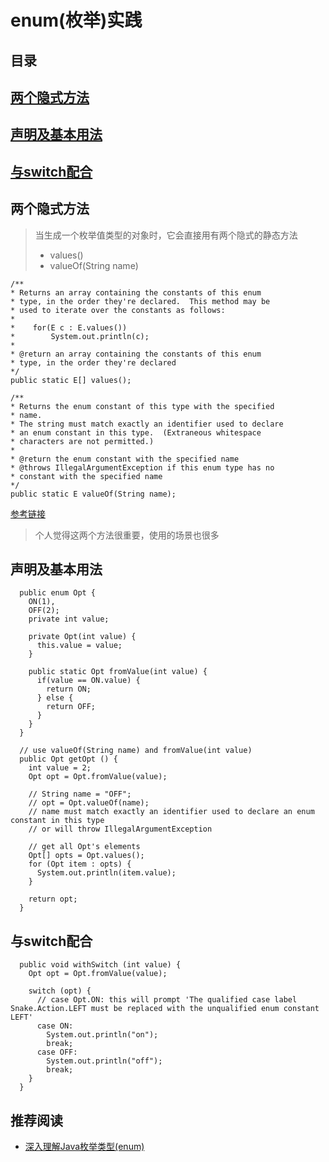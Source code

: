 # enum(枚举)实践

## 目录
## [两个隐式方法](#两个隐式方法)
## [声明及基本用法](#声明及基本用法)
## [与switch配合](#与switch配合)

## 两个隐式方法
> 当生成一个枚举值类型的对象时，它会直接用有两个隐式的静态方法
> * values()
> * valueOf(String name)

```
/**
* Returns an array containing the constants of this enum
* type, in the order they're declared.  This method may be
* used to iterate over the constants as follows:
*
*    for(E c : E.values())
*        System.out.println(c);
*
* @return an array containing the constants of this enum
* type, in the order they're declared
*/
public static E[] values();

/**
* Returns the enum constant of this type with the specified
* name.
* The string must match exactly an identifier used to declare
* an enum constant in this type.  (Extraneous whitespace
* characters are not permitted.)
*
* @return the enum constant with the specified name
* @throws IllegalArgumentException if this enum type has no
* constant with the specified name
*/
public static E valueOf(String name);

```
[参考链接](https://docs.oracle.com/javase/specs/jls/se7/html/jls-8.html#jls-8.9.2)

> 个人觉得这两个方法很重要，使用的场景也很多

## 声明及基本用法
```
  public enum Opt {
    ON(1),
    OFF(2);
    private int value;

    private Opt(int value) {
      this.value = value;
    }

    public static Opt fromValue(int value) {
      if(value == ON.value) {
        return ON;
      } else {
        return OFF;
      }
    }
  }

  // use valueOf(String name) and fromValue(int value)
  public Opt getOpt () {
    int value = 2;
    Opt opt = Opt.fromValue(value);

    // String name = "OFF";
    // opt = Opt.valueOf(name);
    // name must match exactly an identifier used to declare an enum constant in this type
    // or will throw IllegalArgumentException

    // get all Opt's elements
    Opt[] opts = Opt.values();
    for (Opt item : opts) {
      System.out.println(item.value);
    }

    return opt;
  }
```

## 与switch配合
```
  public void withSwitch (int value) {
    Opt opt = Opt.fromValue(value);

    switch (opt) {
      // case Opt.ON: this will prompt 'The qualified case label Snake.Action.LEFT must be replaced with the unqualified enum constant LEFT'
      case ON:
        System.out.println("on");
        break;
      case OFF:
        System.out.println("off");
        break;
    }
  }
```

## 推荐阅读
* [深入理解Java枚举类型(enum)](https://blog.csdn.net/javazejian/article/details/71333103)